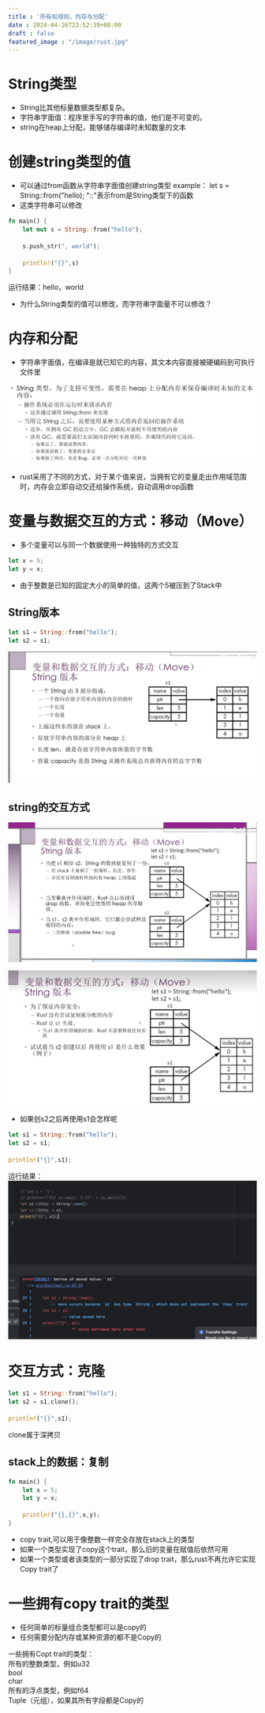 ```yaml
---
title : '所有权规则，内存与分配'
date : 2024-04-26T23:52:39+08:00
draft : false
featured_image : "/image/rust.jpg"
---
```


# String类型
- String比其他标量数据类型都复杂。
- 字符串字面值：程序里手写的字符串的值，他们是不可变的。
- string在heap上分配，能够储存编译时未知数量的文本

# 创建string类型的值
- 可以通过from函数从字符串字面值创建string类型
example：
    let s = String::from("hello);
    "::"表示from是String类型下的函数
- 这类字符串可以修改

```rust
fn main() {
    let mut s = String::from("hello");

    s.push_str(", world");

    println!("{}",s)
}
```
运行结果：hello，world


- 为什么String类型的值可以修改，而字符串字面量不可以修改？

# 内存和分配

- 字符串字面值，在编译是就已知它的内容，其文本内容直接被硬编码到可执行文件里

![](/image/String1.png)

- rust采用了不同的方式，对于某个值来说，当拥有它的变量走出作用域范围时，内存会立即自动交还给操作系统，自动调用drop函数


# 变量与数据交互的方式：移动（Move）

- 多个变量可以与同一个数据使用一种独特的方式交互

```rust
let x = 5;
let y = x;
```

- 由于整数是已知的固定大小的简单的值，这两个5被压到了Stack中

## String版本

```rust
let s1 = String::from("hello");
let s2 = s1;
```

![string的组成](/image/string2.png)

## string的交互方式

![危险](/image/string3.png)

![rust的处理方法](/image/string4.png)

- 如果创s2之后再使用s1会怎样呢

```rust
let s1 = String::from("hello");
let s2 = s1;

println!("{}",s1);
```

运行结果：
![运行结果](/image/string5.png)


# 交互方式：克隆
```rust
let s1 = String::from("hello");
let s2 = s1.clone();

println!("{}",s1);
```

clone属于深拷贝

## stack上的数据：复制

```rust
fn main() {
    let x = 5;
    let y = x;

    println!("{},{}",x,y);
}
```

- copy trait,可以用于像整数一样完全存放在stack上的类型
- 如果一个类型实现了copy这个trait，那么旧的变量在赋值后依然可用
- 如果一个类型或者该类型的一部分实现了drop trait，那么rust不再允许它实现Copy trait了

# 一些拥有copy trait的类型

- 任何简单的标量组合类型都可以是copy的
- 任何需要分配内存或某种资源的都不是Copy的

一些拥有Copt trait的类型：  
    所有的整数类型，例如u32  
    bool  
    char  
    所有的浮点类型，例如f64  
    Tuple（元组），如果其所有字段都是Copy的  
